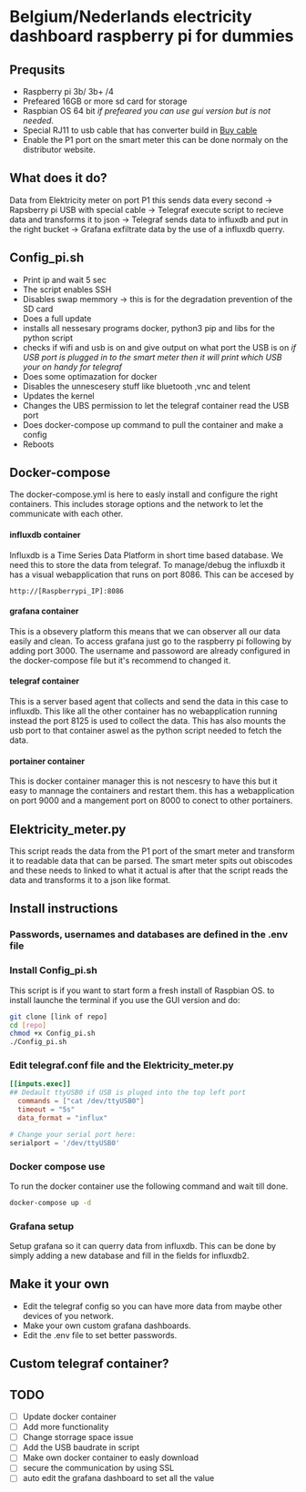 
# Belgium/Nederlands electricity dashboard raspberry pi for dummies

## Prequsits
- Raspberry pi 3b/ 3b+ /4
- Prefeared 16GB or more sd card for storage
- Raspbian OS 64 bit *if prefeared you can use gui version but is not needed.*
- Special RJ11 to usb cable that has converter build in
  [Buy cable](https://webshop.cedel.nl/Slimme-meter-kabel-P1-naar-USB?gclid=Cj0KCQjwkOqZBhDNARIsAACsbfLt-R-eDRTF_N71Z2UZsGzT_Ve1b7lJw5-FMawz6sVlJQ9zLBQNe-MaAux8EALw_wcB)
- Enable the P1 port on the smart meter this can be done normaly on the distributor website.
  
## What does it do?

Data from Elektricity meter on port P1 this sends data every second -> Rapsberry pi USB with special cable -> Telegraf execute script to recieve data and transforms it to json -> Telegraf sends data to influxdb and put in the right bucket -> Grafana exfiltrate data by the use of a influxdb querry.

## Config_pi.sh
- Print ip and wait 5 sec
- The script enables SSH
- Disables swap memmory -> this is for the degradation prevention of the SD card
- Does a full update
- installs all nessesary programs docker, python3 pip and libs for the python script
- checks if wifi and usb is on and give output on what port the USB is on 
  *if USB port is plugged in to the smart meter then it will print which USB your on handy for telegraf*
- Does some optimazation for docker
- Disables the unnescesery stuff like bluetooth ,vnc and telent
- Updates the kernel
- Changes the UBS permission to let the telegraf container read the USB port
- Does docker-compose up command to pull the container and make a config
- Reboots

## Docker-compose
The docker-compose.yml is here to easly install and configure the right containers.
This includes storage options and the network to let the communicate with each other.
#### influxdb container
Influxdb is a Time Series Data Platform in short time based database. We need this to store the data from telegraf. To manage/debug the influxdb it has a visual webapplication that runs on port 8086. This can be accesed by 
``` web
http://[Raspberrypi_IP]:8086
```
#### grafana container
This is a obsevery platform this means that we can observer all our data easily and clean. To access grafana just go to the raspberry pi following by adding port 3000. The username and passoword are already configured in the docker-compose file but it's recommend to changed it. 
#### telegraf container
This is a server based agent that collects and send the data in this case to influxdb. This like all the other container has no webapplication running instead the port 8125 is used to collect the data. This has also mounts the usb port to that container aswel as the python script needed to fetch the data.
#### portainer container
This is docker container manager this is not nescesry to have this but it easy to mannage the containers and restart them. this has a webapplication on port 9000 and a mangement port on 8000 to conect to other portainers. 
## Elektricity_meter.py
This script reads the data from the P1 port of the smart meter and transform it to readable data that can be parsed. The smart meter spits out obiscodes and these needs to linked to what it actual is after that the script reads the data and transforms it to a json like format.

## Install instructions
### Passwords, usernames and databases are defined in the .env file
### Install Config_pi.sh
This script is if you want to start form a fresh install of Raspbian OS.
to install launche the terminal if you use the GUI version and do:
``` bash
git clone [link of repo]
cd [repo]
chmod +x Config_pi.sh
./Config_pi.sh
```

### Edit telegraf.conf file and the Elektricity_meter.py

```telegraf.conf
[[inputs.exec]]
## Dedault ttyUSB0 if USB is pluged into the top left port
  commands = ["cat /dev/ttyUSB0"]
  timeout = "5s"
  data_format = "influx"
```
```Elektricity_meter.py
# Change your serial port here:
serialport = '/dev/ttyUSB0'
```
### Docker compose use
To run the docker container use the following command and wait till done.
``` bash
docker-compose up -d
```

### Grafana setup
Setup grafana so it can querry data from influxdb. This can be done by simply adding a new database and fill in the fields for influxdb2.

## Make it your own
- Edit the telegraf config so you can have more data from maybe other devices of you network.
- Make your own custom grafana dashboards.
- Edit the .env file to set better passwords.

## Custom telegraf container?

## TODO

- [ ] Update docker container
- [ ] Add more functionality
- [ ] Change storrage space issue
- [ ] Add the USB baudrate in script
- [ ] Make own docker container to easly download
- [ ] secure the communication by using SSL
- [ ] auto edit the grafana dashboard to set all the value
